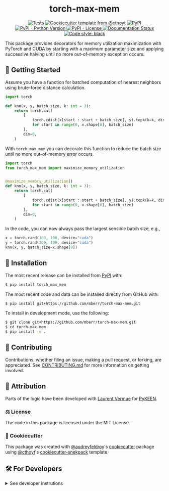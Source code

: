 <!--
<p align="center">
  <img src="https://github.com/mberr/torch-max-mem/raw/main/docs/source/logo.png" height="150">
</p>
-->

<h1 align="center">
  torch-max-mem
</h1>

<p align="center">
    <a href="https://github.com/mberr/torch-max-mem/actions?query=workflow%3ATests">
        <img alt="Tests" src="https://github.com/mberr/torch-max-mem/workflows/Tests/badge.svg" />
    </a>
    <a href="https://github.com/cthoyt/cookiecutter-python-package">
        <img alt="Cookiecutter template from @cthoyt" src="https://img.shields.io/badge/Cookiecutter-snekpack-blue" /> 
    </a>
    <a href="https://pypi.org/project/torch_max_mem">
        <img alt="PyPI" src="https://img.shields.io/pypi/v/torch_max_mem" />
    </a>
    <a href="https://pypi.org/project/torch_max_mem">
        <img alt="PyPI - Python Version" src="https://img.shields.io/pypi/pyversions/torch_max_mem" />
    </a>
    <a href="https://github.com/mberr/torch-max-mem/blob/main/LICENSE">
        <img alt="PyPI - License" src="https://img.shields.io/pypi/l/torch_max_mem" />
    </a>
    <a href='https://torch-max-mem.readthedocs.io/en/latest/?badge=latest'>
        <img src='https://readthedocs.org/projects/torch-max-mem/badge/?version=latest' alt='Documentation Status' />
    </a>
    <a href='https://github.com/psf/black'>
        <img src='https://img.shields.io/badge/code%20style-black-000000.svg' alt='Code style: black' />
    </a>
</p>

This package provides decorators for memory utilization maximization with PyTorch and CUDA by starting with a maximum parameter size and applying successive halving until no more out-of-memory exception occurs.

## 💪 Getting Started

Assume you have a function for batched computation of nearest neighbors using brute-force distance calculation.

```python
import torch

def knn(x, y, batch_size, k: int = 3):
    return torch.cat(
        [
            torch.cdist(x[start : start + batch_size], y).topk(k=k, dim=1, largest=False).indices
            for start in range(0, x.shape[0], batch_size)
        ],
        dim=0,
    )
```

With `torch_max_mem` you can decorate this function to reduce the batch size until no more out-of-memory error occurs.

```python
import torch
from torch_max_mem import maximize_memory_utilization


@maximize_memory_utilization()
def knn(x, y, batch_size, k: int = 3):
    return torch.cat(
        [
            torch.cdist(x[start : start + batch_size], y).topk(k=k, dim=1, largest=False).indices
            for start in range(0, x.shape[0], batch_size)
        ],
        dim=0,
    )
```

In the code, you can now always pass the largest sensible batch size, e.g.,

```python
x = torch.rand(100, 100, device="cuda")
y = torch.rand(200, 100, device="cuda")
knn(x, y, batch_size=x.shape[0])
```

## 🚀 Installation

The most recent release can be installed from
[PyPI](https://pypi.org/project/torch_max_mem/) with:

```bash
$ pip install torch_max_mem
```

The most recent code and data can be installed directly from GitHub with:

```bash
$ pip install git+https://github.com/mberr/torch-max-mem.git
```

To install in development mode, use the following:

```bash
$ git clone git+https://github.com/mberr/torch-max-mem.git
$ cd torch-max-mem
$ pip install -e .
```

## 👐 Contributing

Contributions, whether filing an issue, making a pull request, or forking, are appreciated. See
[CONTRIBUTING.md](https://github.com/mberr/torch-max-mem/blob/master/CONTRIBUTING.md) for more information on getting involved.

## 👋 Attribution

Parts of the logic have been developed with [Laurent Vermue](https://github.com/lvermue) for [PyKEEN](https://github.com/pykeen/pykeen).


### ⚖️ License

The code in this package is licensed under the MIT License.

### 🍪 Cookiecutter

This package was created with [@audreyfeldroy](https://github.com/audreyfeldroy)'s
[cookiecutter](https://github.com/cookiecutter/cookiecutter) package using [@cthoyt](https://github.com/cthoyt)'s
[cookiecutter-snekpack](https://github.com/cthoyt/cookiecutter-snekpack) template.

## 🛠️ For Developers

<details>
  <summary>See developer instrutions</summary>

  
The final section of the README is for if you want to get involved by making a code contribution.

### 🥼 Testing

After cloning the repository and installing `tox` with `pip install tox`, the unit tests in the `tests/` folder can be
run reproducibly with:

```shell
$ tox
```

Additionally, these tests are automatically re-run with each commit in a [GitHub Action](https://github.com/mberr/torch-max-mem/actions?query=workflow%3ATests).

### 📖 Building the Documentation

```shell
$ tox -e docs
``` 

### 📦 Making a Release

After installing the package in development mode and installing
`tox` with `pip install tox`, the commands for making a new release are contained within the `finish` environment
in `tox.ini`. Run the following from the shell:

```shell
$ tox -e finish
```

This script does the following:

1. Uses [Bump2Version](https://github.com/c4urself/bump2version) to switch the version number in the `setup.cfg` and
   `src/torch_max_mem/version.py` to not have the `-dev` suffix
2. Packages the code in both a tar archive and a wheel
3. Uploads to PyPI using `twine`. Be sure to have a `.pypirc` file configured to avoid the need for manual input at this
   step
4. Push to GitHub. You'll need to make a release going with the commit where the version was bumped.
5. Bump the version to the next patch. If you made big changes and want to bump the version by minor, you can
   use `tox -e bumpversion minor` after.
</details>
